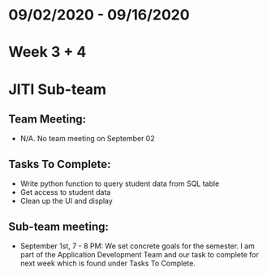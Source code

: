 # 09/02/2020 - 09/16/2020
# Week 3 + 4
# JITI Sub-team

## Team Meeting:
  - N/A. No team meeting on September 02

## Tasks To Complete:
  - Write python function to query student data from SQL table
  - Get access to student data
  - Clean up the UI and display

## Sub-team meeting:
  - September 1st, 7 - 8 PM: We set concrete goals for the semester. I am part of the Application Development Team and our
    task to complete for next week which is found under Tasks To Complete.  
